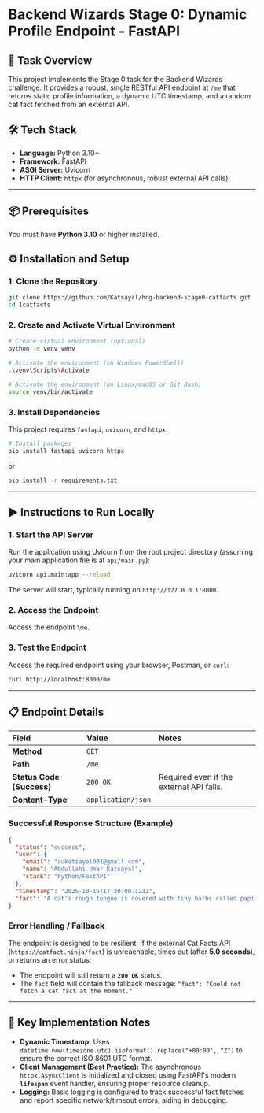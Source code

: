 # Backend Wizards Stage 0: Dynamic Profile Endpoint - FastAPI

## 🎯 Task Overview

This project implements the Stage 0 task for the Backend Wizards challenge. It provides a robust, single RESTful API endpoint at `/me` that returns static profile information, a dynamic UTC timestamp, and a random cat fact fetched from an external API.

## 🛠️ Tech Stack

  * **Language:** Python 3.10+
  * **Framework:** FastAPI
  * **ASGI Server:** Uvicorn
  * **HTTP Client:** `httpx` (for asynchronous, robust external API calls)

-----

## 📦 Prerequisites

You must have **Python 3.10** or higher installed.

## ⚙️ Installation and Setup

### 1\. Clone the Repository

```bash
git clone https://github.com/Katsayal/hng-backend-stage0-catfacts.git
cd 1catfacts
```

### 2\. Create and Activate Virtual Environment

```bash
# Create virtual environment (optional)
python -m venv venv

# Activate the environment (on Windows PowerShell)
.\venv\Scripts\Activate

# Activate the environment (on Linux/macOS or Git Bash)
source venv/bin/activate
```

### 3\. Install Dependencies

This project requires `fastapi`, `uvicorn`, and `httpx`.

```bash
# Install packages
pip install fastapi uvicorn httpx
```
or

```bash
pip install -r requirements.txt
```

-----

## ▶️ Instructions to Run Locally

### 1\. Start the API Server

Run the application using Uvicorn from the root project directory (assuming your main application file is at `api/main.py`):

```bash
uvicorn api.main:app --reload
```

The server will start, typically running on `http://127.0.0.1:8000`.

### 2\. Access the Endpoint

Access the  endpoint `\me`.


### 3\. Test the Endpoint

Access the required endpoint using your browser, Postman, or `curl`:

```bash
curl http://localhost:8000/me
```

-----

## 📋 Endpoint Details

| Field | Value | Notes |
| :--- | :--- | :--- |
| **Method** | `GET` |
| **Path** | `/me` |
| **Status Code (Success)** | `200 OK` | Required even if the external API fails. |
| **Content-Type** | `application/json` |

### **Successful Response Structure (Example)**

```json
{
  "status": "success",
  "user": {
    "email": "aukatsayal001@gmail.com",
    "name": "Abdullahi Umar Katsayal",
    "stack": "Python/FastAPI"
  },
  "timestamp": "2025-10-16T17:30:00.123Z",
  "fact": "A cat's rough tongue is covered with tiny barbs called papillae."
}
```

### **Error Handling / Fallback**

The endpoint is designed to be resilient. If the external Cat Facts API (`https://catfact.ninja/fact`) is unreachable, times out (after **5.0 seconds**), or returns an error status:

  * The endpoint will still return a **`200 OK`** status.
  * The `fact` field will contain the fallback message:
    `"fact": "Could not fetch a cat fact at the moment."`

-----

## 🔑 Key Implementation Notes

  * **Dynamic Timestamp:** Uses `datetime.now(timezone.utc).isoformat().replace("+00:00", "Z")` to ensure the correct ISO 8601 UTC format.
  * **Client Management (Best Practice):** The asynchronous `httpx.AsyncClient` is initialized and closed using FastAPI's modern **`lifespan`** event handler, ensuring proper resource cleanup.
  * **Logging:** Basic logging is configured to track successful fact fetches and report specific network/timeout errors, aiding in debugging.